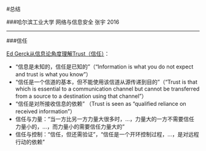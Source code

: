 #总结

###哈尔滨工业大学 网络与信息安全 张宇 2016

---

###信任


[Ed Gerck从信息论角度理解Trust（信任）](supplyments/Trust-as-Qualified-Reliance-on-Information.pdf)：
	
- “信息是未知的，信任是已知的”（“Information is what you do not expect and trust is what you know”）
- “信任是一个信道的基本，但不能使用该信道从源传递到目的”（“Trust is that which is essential to a communication channel but cannot be transferred from a source to a destination using that channel”）
- “信任是对所接收信息的依赖” （Trust is seen as “qualified reliance on received information”）
- 信任与力量：“当一方比另一方力量大很多时，...，力量大的一方不需要信任力量小的，...，而力量小的需要信任力量大的”
- 信任与控制：“信任，但还需验证”，“信任是一个开环控制过程，...，是对远程行动的依赖”
